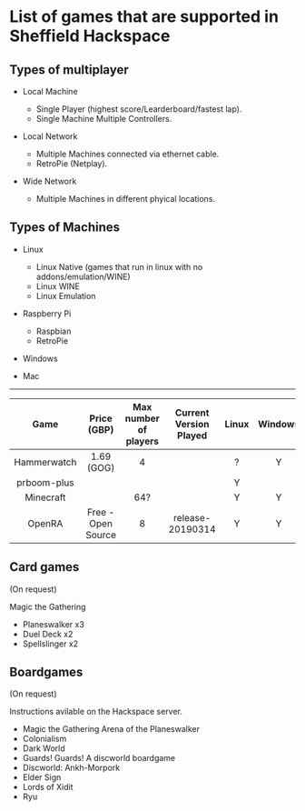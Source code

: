 # List of games that are supported in Sheffield Hackspace

## Types of multiplayer

- Local Machine
  - Single Player (highest score/Learderboard/fastest lap).
  - Single Machine Multiple Controllers.

- Local Network
  - Multiple Machines connected via ethernet cable.
  - RetroPie (Netplay).
  
- Wide Network
  - Multiple Machines in different phyical locations.
  
## Types of Machines

- Linux
  - Linux Native (games that run in linux with no addons/emulation/WINE)
  - Linux WINE
  - Linux Emulation
  
- Raspberry Pi
  - Raspbian
  - RetroPie

- Windows

- Mac

---

|     Game    	| Price (GBP) | Max number of players| Current Version Played| Linux 	| Windows 	| Mac 	| Type of multiplayer 	|Requirements| Install Notes |
|:-----------:	|:--:|:--:|:--------------------:|:-----:	|:-------:	|:---:	|:-------------------:	|:----------:|:------------:|
| Hammerwatch   |1.69 (GOG)|4|                   | ? | Y | ? | WAN | | [gog website](https://www.gog.com/game/hammerwatch) 
| prboom-plus 	||||   Y   	|         	|  Y  	|         LAN         	|||
| Minecraft    	|| 64? ||   Y    	|     Y    	|   Y  	|         WAN          	|||
| OpenRA       	| Free - Open Source | 8 | release-20190314|   Y    	|     Y    	|   Y  	|         LAN/WAN      	|64bit OS (mono)|[guide on installation](https://github.com/pixelpox/howTo/blob/master/games/openra.md)|


## Card games
(On request)

Magic the Gathering
- Planeswalker x3
- Duel Deck x2
- Spellslinger x2

## Boardgames
(On request)

Instructions avilable on the Hackspace server. 

- Magic the Gathering Arena of the Planeswalker
- Colonialism
- Dark World
- Guards! Guards! A discworld boardgame
- Discworld: Ankh-Morpork
- Elder Sign
- Lords of Xidit
- Ryu
